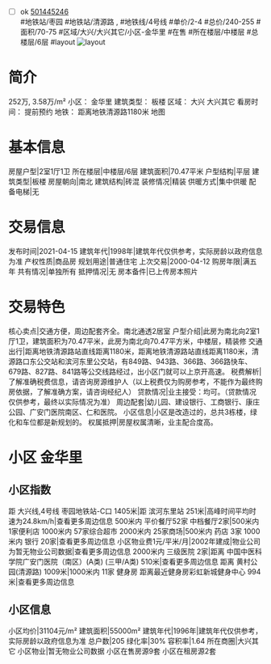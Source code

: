 - [ ] ok [501445246](https://bj.5i5j.com/ershoufang/501445246.html)  
 #地铁站/枣园 #地铁站/清源路 ,  #地铁线/4号线
#单价/2-4 #总价/240-255 #面积/70-75   #区域/大兴/大兴其它/小区-金华里 #在售 #所在楼层/中楼层 #总楼层/6层 #layout 
![layout](http://image2a.5i5j.com/bdir/layout/42da6b7d77714465bcb201cc37e0c4f4.jpg_P5.jpg) 
# 简介 
 252万,  3.58万/m² 
小区： 金华里
建筑类型： 板楼
区域： 大兴 大兴其它
看房时间： 提前预约
地铁： 距离地铁清源路1180米 地图
# 基本信息 
 房屋户型|2室1厅1卫
所在楼层|中楼层/6层
建筑面积|70.47平米
户型结构|平层
建筑类型|板楼
房屋朝向|南北
建筑结构|砖混
装修情况|精装
供暖方式|集中供暖
配备电梯|无
# 交易信息 
 发布时间|2021-04-15
建筑年代|1998年|建筑年代仅供参考，实际房龄以政府信息为准
产权性质|商品房
规划用途|普通住宅
上次交易|2000-04-12
购房年限|满五年
共有情况|单独所有
抵押情况|无
房本备件|已上传房本照片
# 交易特色 
 核心卖点|交通方便，周边配套齐全。南北通透2居室
户型介绍|此房为南北向2室1厅1卫，建筑面积为70.47平米，此房为南北向70.47平方米，中楼层，精装修
交通出行|距离地铁清源路站直线距离1180米，距离地铁清源路站直线距离1180米，清源路口东公交站和滨河东里公交站，有849路、943路、366路、366路快车、679路、827路、841路等公交线路经过，出小区门就可以上京开高速。
税费解析|了解准确税费信息，请咨询房源维护人（以上税费仅为购房参考，不能作为最终购房依据，了解准确方案，请咨询经纪人）
贷款情况|业主接受：均可。（贷款情况仅供参考，最终以实际情况为准）
周边配套|幼儿园、建设银行、工商银行、康庄公园、广安门医院南区、仁和医院。
小区信息|小区是改造过的，总共3栋楼，绿化和车位都是新规划的。
权属抵押|房屋权属清晰，业主配合度高。
# 小区 金华里
## 小区指数 
 距 大兴线,4号线 枣园地铁站-C口 1405米|距 滨河东里站 251米|高峰时间平均时速为24.8km/h|查看更多周边信息
500米内 平价餐厅52家
中档餐厅2家|500米内 1家便利店
1000米内 57家综合超市
2000米内 25家商场|500米内 药店 3家
1000米内 银行 20家|查看更多周边信息
小区物业费1元/平米/月|2002年建成|物业公司为暂无物业公司数据|查看更多周边信息
2000米内 三级医院 2家|距离 中国中医科学院广安门医院（南区）(A类) (三甲/A类) 510米|查看更多周边信息
距离 黄村公园(清源路) 1009米|1000米内 11家 健身房
距离最近健身房彩虹新城健身中心 994米|查看更多周边信息
## 小区信息 
 小区均价|31104元/m²
建筑面积|55000m²
建筑年代|1996年|建筑年代仅供参考，实际房龄以政府信息为准
总户数|205
绿化率|30%
容积率|1.64
所在商圈|大兴其它
小区物业|暂无物业公司数据
小区在售房源9套
小区在租房源2套
